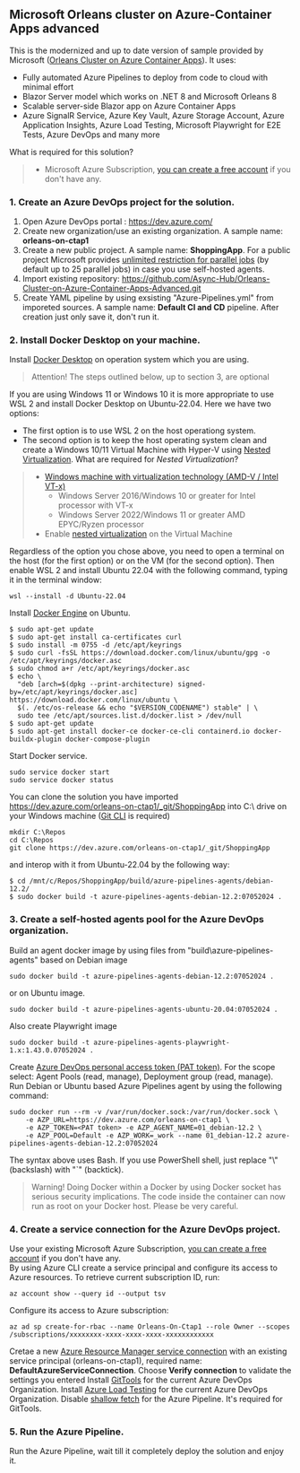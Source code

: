 ## Microsoft Orleans cluster on Azure-Container Apps advanced

This is the modernized and up to date version of  sample provided by Microsoft ([Orleans Cluster on Azure Container Apps](https://github.com/Azure-Samples/Orleans-Cluster-on-Azure-Container-Apps)). It uses:

* Fully automated Azure Pipelines to deploy from code to cloud with minimal effort
* Blazor Server model which works on .NET 8 and Microsoft Orleans 8
* Scalable server-side Blazor app on Azure Container Apps
* Azure SignalR Service, Azure Key Vault, Azure Storage Account, Azure Application Insights, Azure Load Testing, Microsoft Playwright for E2E Tests, Azure DevOps and many more

What is required for this solution?  
> - Microsoft Azure Subscription, [you can create a free account](https://azure.microsoft.com/en-us/free/) if you don't have any.

### 1. Create an Azure DevOps project for the solution.

1. Open Azure DevOps portal : https://dev.azure.com/
2. Create new organization/use an existing organization. A sample name: **orleans-on-ctap1**
3. Create a new public project. A sample name: **ShoppingApp**. For a public project Microsoft provides 
[unlimited restriction for parallel jobs](https://learn.microsoft.com/en-us/azure/devops/pipelines/licensing/concurrent-jobs) (by default up to 25 parallel jobs) in case you use self-hosted agents.  
4. Import existing repository: https://github.com/Async-Hub/Orleans-Cluster-on-Azure-Container-Apps-Advanced.git
5. Create YAML pipeline by using exsisting "Azure-Pipelines.yml" from imporeted sources. A sample name: **Default CI and CD** pipeline. After creation just only save it, don't run it.
   
### 2. Install Docker Desktop on your machine.

Install [Docker Desktop](https://docs.docker.com/desktop/install/windows-install/) on operation system which you are using.  

>Attention! The steps outlined below, up to section 3, are optional

If you are using Windows 11 or Windows 10 it is more appropriate to use WSL 2 and install Docker Desktop on Ubuntu-22.04. Here 
we have two options:

- The first option is to use WSL 2 on the host operationg system.
- The second option is to keep the host operating system clean and create a Windows 10/11 Virtual Machine with Hyper-V using [Nested Virtualization](https://learn.microsoft.com/en-us/virtualization/hyper-v-on-windows/user-guide/nested-virtualization). What are required for *Nested Virtualization*?  
> - [Windows machine with virtualization technology (AMD-V / Intel VT-x)](https://learn.microsoft.com/en-us/virtualization/hyper-v-on-windows/user-guide/nested-virtualization)
>   - Windows Server 2016/Windows 10 or greater for Intel processor with VT-x
>   - Windows Server 2022/Windows 11 or greater AMD EPYC/Ryzen processor
> - Enable [nested virtualization](https://learn.microsoft.com/en-us/windows/wsl/faq#can-i-run-wsl-2-in-a-virtual-machine-) on the Virtual Machine

Regardless of the option you chose above, you need to open a terminal on the host (for the first option) or on the VM (for the second option). Then enable WSL 2 and install Ubuntu 22.04 with the following command, typing it in the terminal window:
```
wsl --install -d Ubuntu-22.04
```
Install [Docker Engine](https://docs.docker.com/engine/install/ubuntu/) on Ubuntu.
```
$ sudo apt-get update
$ sudo apt-get install ca-certificates curl
$ sudo install -m 0755 -d /etc/apt/keyrings
$ sudo curl -fsSL https://download.docker.com/linux/ubuntu/gpg -o /etc/apt/keyrings/docker.asc
$ sudo chmod a+r /etc/apt/keyrings/docker.asc
$ echo \
  "deb [arch=$(dpkg --print-architecture) signed-by=/etc/apt/keyrings/docker.asc] https://download.docker.com/linux/ubuntu \
  $(. /etc/os-release && echo "$VERSION_CODENAME") stable" | \
  sudo tee /etc/apt/sources.list.d/docker.list > /dev/null
$ sudo apt-get update
$ sudo apt-get install docker-ce docker-ce-cli containerd.io docker-buildx-plugin docker-compose-plugin
```
Start Docker service.
```
sudo service docker start
sudo service docker status
```
You can clone the solution you have imported https://dev.azure.com/orleans-on-ctap1/_git/ShoppingApp into C:\ drive on your Windows machine ([Git CLI](https://git-scm.com/download/win) is required)
```
mkdir C:\Repos
cd C:\Repos
git clone https://dev.azure.com/orleans-on-ctap1/_git/ShoppingApp
```
and interop with it from Ubuntu-22.04 by the following way:
```
$ cd /mnt/c/Repos/ShoppingApp/build/azure-pipelines-agents/debian-12.2/
$ sudo docker build -t azure-pipelines-agents-debian-12.2:07052024 .
```

### 3. Create a self-hosted agents pool for the Azure DevOps organization.

Build an agent docker image by using files from "build\azure-pipelines-agents" based on Debian image
```
sudo docker build -t azure-pipelines-agents-debian-12.2:07052024 .
```
or on Ubuntu image.
```
sudo docker build -t azure-pipelines-agents-ubuntu-20.04:07052024 .
```
Also create Playwright image
```
sudo docker build -t azure-pipelines-agents-playwright-1.x:1.43.0.07052024 .
```
Create [Azure DevOps personal access token (PAT token)](https://learn.microsoft.com/en-us/azure/devops/organizations/accounts/use-personal-access-tokens-to-authenticate). For the scope select: Agent Pools (read, manage), Deployment group (read, manage).  
Run Debian or Ubuntu based Azure Pipelines agent by using the following command:
```
sudo docker run --rm -v /var/run/docker.sock:/var/run/docker.sock \
    -e AZP_URL=https://dev.azure.com/orleans-on-ctap1 \
    -e AZP_TOKEN=<PAT token> -e AZP_AGENT_NAME=01_debian-12.2 \
    -e AZP_POOL=Default -e AZP_WORK=_work --name 01_debian-12.2 azure-pipelines-agents-debian-12.2:07052024
```
The syntax above uses Bash. If you use PowerShell shell, just replace "\\" (backslash) with "`" (backtick).  
  
>Warning! Doing Docker within a Docker by using Docker socket has serious security implications. The code inside the container can now run as root on your Docker host. Please be very careful.

### 4. Create a service connection for the Azure DevOps project.

Use your existing Microsoft Azure Subscription, [you can create a free account](https://azure.microsoft.com/en-us/free/) if you don't have any.  
By using Azure CLI create a service principal and configure its access to Azure resources. To retrieve current subscription ID, run:  
```
az account show --query id --output tsv
```
Configure its access to Azure subscription:
```
az ad sp create-for-rbac --name Orleans-On-Ctap1 --role Owner --scopes /subscriptions/xxxxxxxx-xxxx-xxxx-xxxx-xxxxxxxxxxxx
```
Cretae a new [Azure Resource Manager service connection](https://learn.microsoft.com/en-us/azure/devops/pipelines/library/connect-to-azure?view=azure-devops#create-an-azure-resource-manager-service-connection-with-an-existing-service-principal) with an existing service principal (orleans-on-ctap1), required name: **DefaultAzureServiceConnection**. Choose **Verify connection** to validate the settings you entered
Install [GitTools](https://marketplace.visualstudio.com/items?itemName=gittools.gittools) for the current Azure DevOps Organization. 
Install [Azure Load Testing](https://marketplace.visualstudio.com/items?itemName=AzloadTest.AzloadTesting) for the current Azure DevOps Organization.
Disable [shallow fetch](https://learn.microsoft.com/en-us/azure/devops/pipelines/yaml-schema/steps-checkout?view=azure-pipelines#shallow-fetch) for the Azure Pipeline. It's required for GitTools.

### 5. Run the Azure Pipeline.

Run the Azure Pipeline, wait till it completely deploy the solution and enjoy it.